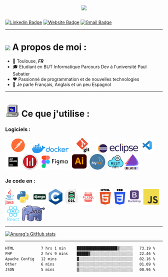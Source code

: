 
<h1 align="center">
  <a href="https://git.io/typing-svg">
    <img src="https://readme-typing-svg.herokuapp.com/?lines=Hello+World&center=true&size=30">
  </a>
</h1>

###  
[![Linkedin Badge](https://img.shields.io/badge/-LinkedIn-blue?style=flat&logo=Linkedin&logoColor=white&link=https://www.linkedin.com/in/jlim/)](https://www.linkedin.com/in/jgouagout/)
[![Website Badge](https://img.shields.io/badge/-COMMING_SOON-588157?style=flat&logo=Google-Chrome&logoColor=white)](https://www.youtube.com/watch?v=dQw4w9WgXcQ)
[![Gmail Badge](https://img.shields.io/badge/-Gmail-c14438?style=flat&logo=Gmail&logoColor=white&)](mailto:joriangouagout1@gmail.com)
***
# <img src="https://github.com/TheDudeThatCode/TheDudeThatCode/blob/master/Assets/Developer.gif" width="45" /> A propos de moi :

- 📍 Toulouse, **_FR_**   
- 🎓 Etudiant en BUT Informatique Parcours Dev à l'université Paul Sabatier  
- ❤️ Passionné de programmation et de nouvelles technologies
- 📘 Je parle Français, Anglais et un peu Espagnol  

***

# <img src="https://github.com/TheDudeThatCode/TheDudeThatCode/blob/master/Assets/PC.gif" width="45" /> Ce que j'utilise :

### Logiciels :
<div>
<img title="Postman" height="50" src="./assets/logiciels/postman.png" >
<img title="Docker" height="30" src="./assets/logiciels/docker.png" >
<img title="Git" height="50" src="./assets/logiciels/git.png" >
<img title="Eclipse" height="30" src="./assets/logiciels/eclipse.png" >
<img title="VSCode" height="50" src="./assets/logiciels/vscode.png" >
<img title="JetBrain" height="50" src="./assets/logiciels/jetbrain.png" >
<img title="Modelio" height="50" src="./assets/logiciels/modelio.png" >
<img title="Figma" height="50" src="./assets/logiciels/figma.png" >
<img title="Illustator" height="50" src="./assets/logiciels/illustrator.png" >
<img title="mysql" height="50" src="./assets/logiciels/mysql.png" >
<img title="REST Api" height="50" src="./assets/logiciels/rest.png" >
<img title="Endeavour OS" height="50" src="./assets/logiciels/endeavour.png" >
</div>


### Je code en :
<div>
<img title="Java" height="50" src="./assets/languages/java.png" >
<img title="Python" height="50" src="./assets/languages/python.png" >
<img title="Django" height="50" src="./assets/languages/django.png" >
<img title="C" height="50" src="./assets/languages/c.png" >
<img title="SQL" height="50" src="./assets/languages/sql.png" >
<img title="PL-SQL" height="50" src="./assets/languages/pl-sql.png" >
<img title="HTML5" height="50" src="./assets/languages/html5.webp" >
<img title="CSS" height="50" src="./assets/languages/css.png" >
<img title="Bootstrap" height="50" src="./assets/languages/bootstrap.png" >
<img title="Javascript" height="50" src="./assets/languages/js.png" >
<img title="React" height="50" src="./assets/languages/react.png" >
<img title="PHP" height="50" src="./assets/languages/php.png" >

</div>

***

[![Anurag's GitHub stats](https://github-readme-stats.vercel.app/api?username=JorianG)](https://github.com/anuraghazra/github-readme-stats)  

***

<!--START_SECTION:waka-->

```txt
HTML            7 hrs 1 min     ██████████████████▒░░░░░░   73.19 %
PHP             2 hrs 9 mins    █████▓░░░░░░░░░░░░░░░░░░░   22.46 %
Apache Config   12 mins         ▓░░░░░░░░░░░░░░░░░░░░░░░░   02.16 %
Other           6 mins          ▒░░░░░░░░░░░░░░░░░░░░░░░░   01.09 %
JSON            5 mins          ▒░░░░░░░░░░░░░░░░░░░░░░░░   00.96 %
```

<!--END_SECTION:waka-->
